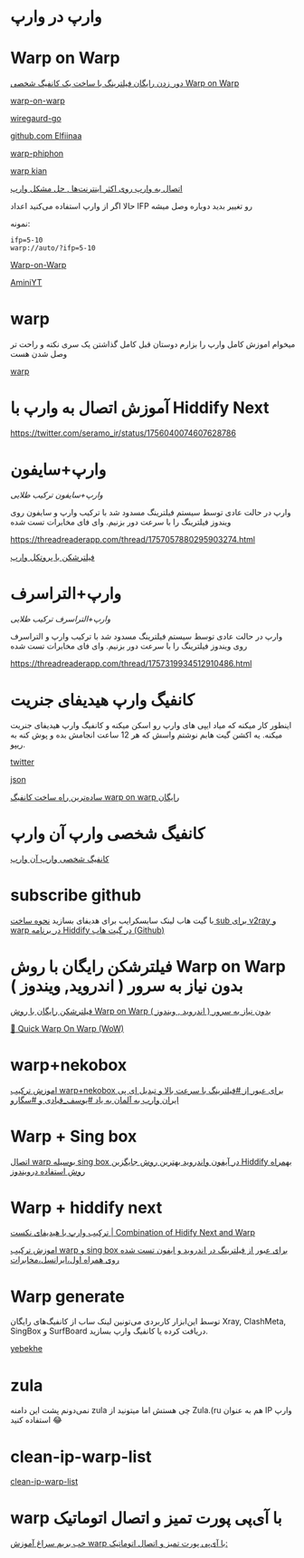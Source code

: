 # وارپ در وارپ
# Warp on Warp

[ دور زدن رایگان فیلترینگ با ساخت یک کانفیگ شخصی Warp on Warp](https://www.youtube.com/watch?v=SJWf_XsWiA4)

[warp-on-warp](https://www.youtube.com/watch?si=bJq3Wn6bxD9wNruP&v=VnsjxHl41mU&feature=youtu.be)

[wiregaurd-go](https://github.com/bepass-org/wireguard-go)

[github.com Elfiinaa](https://github.com/Elfiinaa/ConfigFiles/blob/main/WoW/WarpOnWarp-HiddifyNext.json)

[warp-phiphon](https://www.youtube.com/shorts/y1Cqo0Ru0vI)

[warp kian](https://twitter.com/lowercase_1978/status/1752285825789034927)

[ اتصال به وارپ روی اکثر اینترنت‌ها , حل مشکل وارپ ](https://www.youtube.com/watch?v=KT_cxcKesS0)

حالا اگر از وارپ استفاده می‌کنید اعداد IFP رو تغییر بدید دوباره وصل میشه 

نمونه:
```
ifp=5-10
warp://auto/?ifp=5-10
```

[Warp-on-Warp](https://www.youtube.com/watch?v=tlxeXvBdZ84)

[AminiYT](https://www.youtube.com/watch?v=w4dtN22YCi8)

# warp

میخوام اموزش کامل وارپ را بزارم دوستان قبل کامل گذاشتن
یک سری نکته و راحت تر وصل شدن هست

[warp](https://threadreaderapp.com/thread/1747875764018515991.html)

# آموزش اتصال به وارپ با Hiddify Next
https://twitter.com/seramo_ir/status/1756040074607628786

# وارپ+سایفون

_وارپ+سایفون ترکیب طلایی_

وارپ در حالت عادی توسط سیستم فیلترینگ مسدود شد با ترکیب وارپ و سایفون روی ویندوز فیلترینگ را با سرعت  دور بزنیم. وای فای مخابرات تست شده

https://threadreaderapp.com/thread/1757057880295903274.html


[فیلترشکن با پروتکل وارپ](https://www.youtube.com/watch?v=4FbgWDVt98Y)

# وارپ+التراسرف

_وارپ+التراسرف ترکیب طلایی_

 وارپ در حالت عادی توسط سیستم فیلترینگ مسدود شد با ترکیب وارپ و التراسرف روی ویندوز فیلترینگ را با سرعت  دور بزنیم. وای فای مخابرات تست شده

https://threadreaderapp.com/thread/1757319934512910486.html


#  کانفیگ وارپ هیدیفای جنریت

اینطور کار میکنه که میاد ایپی های وارپ رو اسکن میکنه و کانفیگ وارپ هیدیفای جنریت میکنه. یه اکشن گیت هابم نوشتم واسش که هر 12 ساعت انجامش بده و پوش کنه به ریپو.

[twitter](https://twitter.com/aamirrhosein/status/1765523822621446346)

[json](https://raw.githubusercontent.com/ByteMysticRogue/Hiddify-Warp/main/warp.json)


[ ساده‌ترین راه ساخت کانفیگ warp on warp رایگان ](https://www.youtube.com/watch?v=UqaOYMuCZ9U)

#  کانفیگ شخصی وارپ آن وارپ

[ کانفیگ شخصی وارپ آن وارپ](https://www.youtube.com/watch?v=2XCJgQNBzKs)

# subscribe github 
با گیت هاب لینک سابسکرایب برای هدیفای بسازید
[ نحوه ساخت sub برای v2ray و warp در برنامه Hiddify در گیت هاب (Github) ](https://www.youtube.com/watch?v=NDDR8czHyPY)


#  فیلترشکن رایگان با روش Warp on Warp بدون نیاز به سرور ( اندروید,  ویندوز ) 

[ فیلترشکن رایگان با روش Warp on Warp بدون نیاز به سرور ( اندروید , ویندوز ) ](https://www.youtube.com/watch?v=a89SGsWIpe4)

[🚀 Quick Warp On Warp (WoW)](https://github.com/azavaxhuman/Quick_Warp_on_Warps)

# warp+nekobox

[اموزش ترکیب warp+nekobox برای عبور از #فیلترینگ با سرعت بالا و تبدیل ای پی ایران وارپ به آلمان به یاد #یوسف_قبادی و #سگارو](https://threadreaderapp.com/thread/1768276268762431751.html)


# Warp + Sing box

[ اتصال warp بوسیله sing box در آیفون واندروید بهترین روش جایگزین Hiddify بهمراه روش استفاده درویندوز ](https://www.youtube.com/watch?v=nrhnw6JBENc)



# Warp + hiddify next

[ ترکیب وارپ با هیدیفای نکست | Combination of Hidify Next and Warp ](https://www.youtube.com/watch?v=sADw7mtCOxY)


[اموزش  ترکیب warp و sing box  برای عبور از فیلترینگ در اندروید و ایفون تست شده روی همراه اول،ایرانسل،مخابرات](https://threadreaderapp.com/thread/1770028400909894083.html)

# Warp generate

توسط این‌ابزار کاربردی می‌تونین لینک ساب از کانفیگ‌های رایگان Xray, ClashMeta, SingBox و SurfBoard دریافت کرده یا کانفیگ وارپ بسازید.

[yebekhe](https://app.yebekhe.link/)

# zula

نمی‌دونم پشت این دامنه zula چی هستش اما میتونید از 
Zula.(ru
هم به عنوان IP وارپ استفاده کنید 😂


# clean-ip-warp-list 

[clean-ip-warp-list ](https://github.com/freedomnet25500/clean-ip-warp-list/blob/main/ip%20list)


#  warp با آی‌پی پورت تمیز و اتصال اتوماتیک

[خب بریم سراغ آموزش warp با آی‌پی پورت تمیز و اتصال اتوماتیک:](https://threadreaderapp.com/thread/1771883093277786116.html)